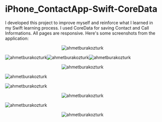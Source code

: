 # iPhone_ContactApp-Swift-CoreData
 
I developed this project to improve myself and reinforce what I learned in my Swift learning process.
I used CoreData for saving Contact and Call Informations.
All pages are responsive.
Here's some screenshots from the application:
<p align="center"> <img src="https://github.com/ahmetburakozturk/iPhone_ContactApp-Swift-CoreData/assets/79537376/69018c0d-fadb-4547-9dc5-560e9b11b42a" alt="ahmetburakozturk" /> </p>
<p align="left"> <img src="https://github.com/ahmetburakozturk/iPhone_ContactApp-Swift-CoreData/assets/79537376/2fb0f5ba-83da-4b31-953f-541b80669184" alt="ahmetburakozturk" /><img src="https://github.com/ahmetburakozturk/iPhone_ContactApp-Swift-CoreData/assets/79537376/3d410339-10a7-459e-8f53-67f3758137eb" alt="ahmetburakozturk" /><img src="https://github.com/ahmetburakozturk/iPhone_ContactApp-Swift-CoreData/assets/79537376/629502af-894c-4a13-93de-ef3de9b1a34a" alt="ahmetburakozturk" /> </p>
<p align="center"> <img src="https://github.com/ahmetburakozturk/iPhone_ContactApp-Swift-CoreData/assets/79537376/3d410339-10a7-459e-8f53-67f3758137eb" alt="ahmetburakozturk" /> </p>
<p align="rigth"> <img src="https://github.com/ahmetburakozturk/iPhone_ContactApp-Swift-CoreData/assets/79537376/629502af-894c-4a13-93de-ef3de9b1a34a" alt="ahmetburakozturk" /> </p>
<p align="left"> <img src="https://github.com/ahmetburakozturk/iPhone_ContactApp-Swift-CoreData/assets/79537376/97927cfe-4014-4f1e-9966-501ede4e8fcb" alt="ahmetburakozturk" /> </p>
<p align="center"> <img src="https://github.com/ahmetburakozturk/iPhone_ContactApp-Swift-CoreData/assets/79537376/717d2403-d069-4860-9833-8fbaee112270" alt="ahmetburakozturk" /> </p>
<p align="rigth"> <img src="https://github.com/ahmetburakozturk/iPhone_ContactApp-Swift-CoreData/assets/79537376/c0536618-3c4e-4d91-8fa2-de9108fd6995" alt="ahmetburakozturk" /> </p>
<p align="center"> <img src="https://github.com/ahmetburakozturk/iPhone_ContactApp-Swift-CoreData/assets/79537376/15e779ea-82bc-4f60-b899-a4a8c2c58ea5" alt="ahmetburakozturk" /> </p>
